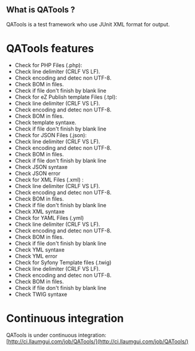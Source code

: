 What is QATools ?
----------------
QATools is a test framework who use JUnit XML format for output.


QATools features
===============
* Check for PHP Files (.php):
 * Check line delimiter (CRLF VS LF).
 * Check encoding and detec non UTF-8.
 * Check BOM in files.
 * Check if file don't finish by blank line
* Check for eZ Publish template Files (.tpl):
 * Check line delimiter (CRLF VS LF).
 * Check encoding and detec non UTF-8.
 * Check BOM in files.
 * Check template syntaxe.
 * Check if file don't finish by blank line
* Check for JSON Files (.json):
 * Check line delimiter (CRLF VS LF).
 * Check encoding and detec non UTF-8.
 * Check BOM in files.
 * Check if file don't finish by blank line
 * Check JSON syntaxe
 * Check JSON error 
* Check for XML Files (.xml) : 
 * Check line delimiter (CRLF VS LF).
 * Check encoding and detec non UTF-8.
 * Check BOM in files.
 * Check if file don't finish by blank line
 * Check XML syntaxe
* Check for YAML Files (.yml)
 * Check line delimiter (CRLF VS LF).
 * Check encoding and detec non UTF-8.
 * Check BOM in files.
 * Check if file don't finish by blank line
 * Check YML syntaxe
 * Check YML error
* Check for Syfony Template files (.twig)
 * Check line delimiter (CRLF VS LF).
 * Check encoding and detec non UTF-8.
 * Check BOM in files.
 * Check if file don't finish by blank line
 * Check TWIG syntaxe

Continuous integration
======================
QATools is under continuous integration: [http://ci.llaumgui.com/job/QATools/](http://ci.llaumgui.com/job/QATools/)
